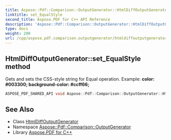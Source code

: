 ```yaml
---
title: Aspose::Pdf::Comparison::OutputGenerator::HtmlDiffOutputGenerator::set_EqualStyle method
linktitle: set_EqualStyle
second_title: Aspose.PDF for C++ API Reference
description: 'Aspose::Pdf::Comparison::OutputGenerator::HtmlDiffOutputGenerator::set_EqualStyle method. Gets and sets the CSS-style string for Equal operation. Example: color: &#35;003300; background-color: &#35;ccff66; in C++.'
type: docs
weight: 200
url: /cpp/aspose.pdf.comparison.outputgenerator/htmldiffoutputgenerator/set_equalstyle/
---
```

## HtmlDiffOutputGenerator::set_EqualStyle method


Gets and sets the CSS-style string for Equal operation. Example: **color: &#35;003300; background-color: &#35;ccff66;**

```cpp
ASPOSE_PDF_SHARED_API void Aspose::Pdf::Comparison::OutputGenerator::HtmlDiffOutputGenerator::set_EqualStyle(System::String value)
```

## See Also

* Class [HtmlDiffOutputGenerator](../)
* Namespace [Aspose::Pdf::Comparison::OutputGenerator](../../)
* Library [Aspose.PDF for C++](../../../)
